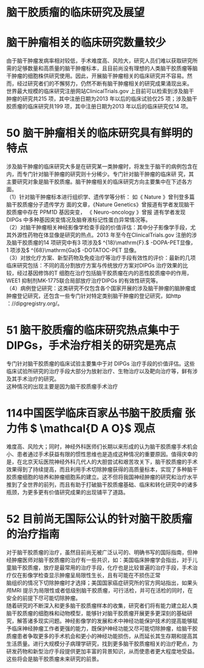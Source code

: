 # 脑干胶质瘤的临床研究及展望  
#  脑干肿瘤相关的临床研究数量较少  
由于脑干肿瘤发病率相对较低，手术难度高、风险大，研究人员们难以获取研究所需的足够数量和高质量的脑干肿瘤标本，且目前尚没有理想的人类脑干胶质瘤等脑干肿瘤的细胞株供研究使用。因此，开展脑干肿瘤相关的临床研究并不容易。然而，经过研究者们的不懈努力，仍然不断有脑干肿瘤相关的研究成果涌现出来。  
世界最大规模的临床研究注册网站ClinicalTrials.gov 上目前可以检索到涉及脑干肿瘤的研究共215 项，其中注册日期为2013 年以后的临床试验仅25 项；涉及脑干胶质瘤的临床研究共199 项，其中注册日期为2013 年以后的临床研究仅14 项。  
# 50  脑干肿瘤相关的临床研究具有鲜明的特点  
涉及脑干肿瘤的临床研究大多是在研究某一类肿瘤时，将发生于脑干的病例包含在内，而专门针对脑干肿瘤的研究则十分稀少。专门针对脑干肿瘤的临床研 究，其主要研究对象是脑干胶质瘤。脑干肿瘤相关的临床研究方向主要集中在下述各方面。  
（1）针对脑干肿瘤标本进行组织学、遗传学等分析： 如《 Nature 》曾刊登多篇脑干胶质瘤分子遗传学方 面的文章，《Nature Genetics》曾报道有学者发现脑干胶质瘤中存在 PPM1D  基因突变， 《 Neuro-oncology 》曾报 道有学者发现DIPGs 中多种基因突变情况及脑脊液标记性蛋白异常情况等。  
（2）对脑干肿瘤相关神经影像学检查手段的价值评估：其中分子影像学手段，尤其外源性药物在体显像是研究的热点。2013 年至今在ClinicalTrials.gov 注册的涉及脑干胶质瘤的14 项研究中有3 项涉及$ ^{18}\mathrm{F}.$ -DOPA-PET显像，1 项涉及$ ^{68}\mathrm{Ga}$    -DOTATOC-PET 显像。  
（3）对放化疗方案、新型药物及免疫治疗等治疗手段有效性的评价：最新的几项临床研究包括：不同的高分割放疗方案与传统放疗方案对DIPGs 治疗效果的比较，经过基因修饰的T 细胞在治疗包括脑干胶质瘤在内的恶性胶质瘤中的作用，WEE1 抑制剂MK-1775联合局部放疗治疗DIPGs 的有效性研究等。  
（4）病例登记研究：这类研究不仅包含各个国家开展的涉及脑干肿瘤的脑肿瘤或肿瘤登记研究，还包含一些专门针对特定类别脑干肿瘤的登记研究，如http ：//dipgregistry.org/。  
# 51  脑干胶质瘤的临床研究热点集中于DIPGs，手术治疗相关的研究是亮点  
专门针对脑干胶质瘤的临床试验主要集中于对 DIPGs 治疗手段的价值评估。这些临床试验所研究的治疗手段大部分为放射治疗、生物治疗以及靶向治疗等，鲜有涉及其手术治疗的研究。  
这种情况的出现主要是因为脑干胶质瘤手术治疗  
# 114中国医学临床百家丛书脑干胶质瘤 张力伟 $ \mathcal{D A O}$    观点  
难度高、风险大；同时，神经外科医师们长期以来形成的认为脑干胶质瘤手术机会小、患者通过手术获益有限的惯性思维也是造成这种情况的重要原因。值得庆幸的是，在北京天坛医院神经外科几代人的大胆尝试和艰苦攻关下，脑干胶质瘤的手术效果得到了持续提高，而且利用手术切除肿瘤获得的高质量标本，实现了多种脑干胶质瘤细胞的培养和肿瘤细胞系的建立。这不但将我国神经肿瘤的研究和治疗水平推到了全世界的前列，而且有助于打破脑干胶质瘤基础、临床和转化研究中的诸多瓶颈，为更多更有价值研究成果的出现铺平了道路。  
# 52  目前尚无国际公认的针对脑干胶质瘤的治疗指南  
对于脑干胶质瘤的治疗，虽然目前尚无被广泛认可的、明确书写的国际指南，但神经肿瘤医师对脑干胶质瘤的治疗有一些共识，如：美国临床肿瘤学会指出，对于儿童脑干胶质瘤，放疗是最常用的治疗手段，化疗也是比较普遍的治疗手段，手术治疗仅在影像学检查显示肿瘤呈局限性生长，且有可能在不损伤正常  
脑组织的情况下切除肿瘤时才选择；美国国家癌症研究所的官方网站指出，如果头颅MRI 提示为局限性或者低级别脑干胶质瘤，可行活检，并可在活检的同时，在安全的前提下尽可能切除肿瘤。  
随着研究的不断深入和更多脑干胶质瘤样本的收集，研究者们将有能力建立起人类脑干胶质瘤的细胞株和动物模型，能够针对脑干胶质瘤开展更多更深刻的基础研究，解答诸多现实问题。神经影像学的发展和术中神经功能保护技术的提高能够赋予临床神经肿瘤工作者更强的能力，既保护神经功能又尽可能切除肿瘤，给脑干胶质瘤患者争取更多的手术机会和更小的神经功能损伤，从而延长其生存期和提高其生活质量。进行大规模分子病理学研究，找到更多脑干胶质瘤相关的治疗靶点，为研发药物和新型治疗手段提供更加丰富的背景知识，从而使患者更大程度地受益。这些将会是脑干胶质瘤未来研究的前景。  
